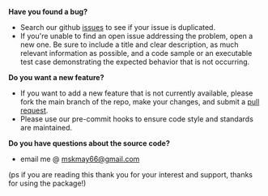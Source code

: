 

**Have you found a bug?**

* Search our github [issues](https://github.com/mskmay66/cml/issues) to see if your issue is duplicated.
* If you're unable to find an open issue addressing the problem, open a new one. Be sure to include a title and clear description, as much relevant information as possible, and a code sample or an executable test case demonstrating the expected behavior that is not occurring.

**Do you want a new feature?**

* If you want to add a new feature that is not currently available, please fork the main branch of the repo, make your changes, and submit a [pull request](https://github.com/mskmay66/cml/pulls).
* Please use our pre-commit hooks to ensure code style and standards are maintained.

**Do you have questions about the source code?**

* email me @ mskmay66@gmail.com

(ps if you are reading this thank you for your interest and support, thanks for using the package!)
